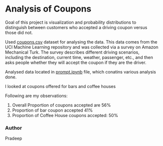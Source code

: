 # Analysis of Coupons

Goal of this project is visualization and probability distributions to distinguish between customers who accepted a driving coupon versus those did not.

Used [coupons.csv](data/coupons.csv) dataset for analysing the data. This data comes from the UCI Machine Learning repository and was collected via a survey on Amazon Mechanical Turk. The survey describes different driving scenarios, including the destination, current time, weather, passenger, etc., and then asks people whether they will accept the coupon if they are the driver. 

Analysed data located in [prompt.ipynb](prompt.ipynb) file, which conatins various analysis done. 

I looked at coupons offered for bars and coffee houses

Following are my observations:
1. Overall Proportion of coupons accepted are 56%
1. Proportion of bar coupon accepted 41%
1. Proportion of Coffee House coupons accepted: 50%

### Author
Pradeep




